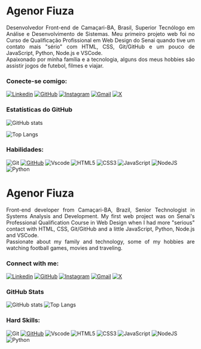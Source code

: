 <!-- pt-br -->
<h1> Agenor Fiuza </h1>

<p align="justify">Desenvolvedor Front-end de Camaçari-BA, Brasil, Superior Tecnólogo em Análise e Desenvolvimento de Sistemas. Meu primeiro projeto web foi no Curso de Qualificação Profissional em Web Design do Senai quando tive um contato mais "sério" com HTML, CSS, Git/GitHub e um pouco de JavaScript, Python, Node.js e VSCode. 
<br>
 Apaixonado por minha família e a tecnologia, alguns dos meus hobbies são assistir jogos de futebol, filmes e viajar.</p>

<h3 align="left">Conecte-se comigo:</h3>

[![Linkedin](https://img.shields.io/badge/LinkedIn-800F2F?style=for-the-badge&logo=linkedin&logoColor=white)](https://www.linkedin.com/in/agenor-correia-fiuza-neto-25a07559)
[![GitHub](https://img.shields.io/badge/GitHub-800F2F?style=for-the-badge&logo=github&logoColor=white)](https://github.com/cagenor33)
[![Instagram](https://img.shields.io/badge/Instagram-800F2F?style=for-the-badge&logo=instagram&logoColor=white)](https://www.instagram.com/afiuzane/)
[![Gmail](https://img.shields.io/badge/Gmail-800F2F?style=for-the-badge&logo=gmail&logoColor=white)](cagenor33@gmail.com)
[![X](https://img.shields.io/badge/X-800F2F?style=for-the-badge&logo=x&logoColor=white)](https://twitter.com/afiuzane)

<h3 align="left">Estatísticas do GitHub</h3>

![GitHub stats](https://github-readme-stats-git-masterrstaa-rickstaa.vercel.app/api?username=agenorfiuza&hide_title=true&show_icons=true&include_all_commits=false&count_private=true&line_height=25&&bg_color=800F2F&title_color=FF00F6&text_color=FFF&border_radius=9&border_color=36123c&icon_color=FFF6&theme=jolly)

![Top Langs](https://github-readme-stats-git-masterrstaa-rickstaa.vercel.app/api/top-langs/?username=agenorfiuza&layout=compact&bg_color=800F2F&border_color=36123c&title_color=FFF6&text_color=FFF)

<h3 align="left">Habilidades:</h3>

![Git](https://img.shields.io/badge/GIT-800F2F?style=for-the-badge&logo=git&logoColor=white)
[![GitHub](https://img.shields.io/badge/GitHub-800F2F?style=for-the-badge&logo=github&logoColor=white)](https://github.com/SEUUSERNAME)
![Vscode](https://img.shields.io/badge/Vscode-800F2F?style=for-the-badge&logo=visual-studio-code&logoColor=white)
![HTML5](https://img.shields.io/badge/HTML5-800F2F?style=for-the-badge&logo=html5&logoColor=white)
![CSS3](https://img.shields.io/badge/CSS3-800F2F?style=for-the-badge&logo=css3&logoColor=white)
![JavaScript](https://img.shields.io/badge/JavaScript-800F2F?style=for-the-badge&logo=javascript&logoColor=white)
![NodeJS](https://img.shields.io/badge/node.js-800F2F?style=for-the-badge&logo=node.js&logoColor=white)
![Python](https://img.shields.io/badge/python-800F2F?style=for-the-badge&logo=python&logoColor=white)

## 

<!-- en -->

<h1> Agenor Fiuza </h1>

<p align="justify">
Front-end developer from Camaçari-BA, Brazil, Senior Technologist in Systems Analysis and Development. My first web project was on Senai's Professional Qualification Course in Web Design when I had more "serious" contact with HTML, CSS, Git/GitHub and a little JavaScript, Python, Node.js and VSCode.
<br>
 Passionate about my family and technology, some of my hobbies are watching football games, movies and traveling.</p>

<h3 align="left">Connect with me:</h3>

[![Linkedin](https://img.shields.io/badge/LinkedIn-800F2F?style=for-the-badge&logo=linkedin&logoColor=white)](https://www.linkedin.com/in/agenor-correia-fiuza-neto-25a07559)
[![GitHub](https://img.shields.io/badge/GitHub-800F2F?style=for-the-badge&logo=github&logoColor=white)](https://github.com/cagenor33)
[![Instagram](https://img.shields.io/badge/Instagram-800F2F?style=for-the-badge&logo=instagram&logoColor=white)](https://www.instagram.com/afiuzane/)
[![Gmail](https://img.shields.io/badge/Gmail-800F2F?style=for-the-badge&logo=gmail&logoColor=white)](cagenor33@gmail.com)
[![X](https://img.shields.io/badge/X-800F2F?style=for-the-badge&logo=x&logoColor=white)](https://twitter.com/afiuzane)

<h3 align="left">GitHub Stats</h3>

![GitHub stats](https://github-readme-stats-git-masterrstaa-rickstaa.vercel.app/api?username=agenorfiuza&hide_title=true&show_icons=true&include_all_commits=false&count_private=true&line_height=25&&bg_color=800F2F&title_color=FF00F6&text_color=FFF&border_radius=9&border_color=36123c&icon_color=FFF6&theme=jolly)
![Top Langs](https://github-readme-stats-git-masterrstaa-rickstaa.vercel.app/api/top-langs/?username=agenorfiuza&layout=compact&bg_color=800F2F&border_color=36123c&title_color=FFF6&text_color=FFF)

<h3 align="left">Hard Skills:</h3>

![Git](https://img.shields.io/badge/GIT-800F2F?style=for-the-badge&logo=git&logoColor=white)
[![GitHub](https://img.shields.io/badge/GitHub-800F2F?style=for-the-badge&logo=github&logoColor=white)](https://github.com/SEUUSERNAME)
![Vscode](https://img.shields.io/badge/Vscode-800F2F?style=for-the-badge&logo=visual-studio-code&logoColor=white)
![HTML5](https://img.shields.io/badge/HTML5-800F2F?style=for-the-badge&logo=html5&logoColor=white)
![CSS3](https://img.shields.io/badge/CSS3-800F2F?style=for-the-badge&logo=css3&logoColor=white)
![JavaScript](https://img.shields.io/badge/JavaScript-800F2F?style=for-the-badge&logo=javascript&logoColor=white)
![NodeJS](https://img.shields.io/badge/node.js-800F2F?style=for-the-badge&logo=node.js&logoColor=white)
![Python](https://img.shields.io/badge/python-800F2F?style=for-the-badge&logo=python&logoColor=white)
